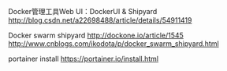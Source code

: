 Docker管理工具Web UI：DockerUI & Shipyard
http://blog.csdn.net/a22698488/article/details/54911419


Docker swarm shipyard
http://dockone.io/article/1545
http://www.cnblogs.com/ikodota/p/docker_swarm_shipyard.html

portainer install
https://portainer.io/install.html

